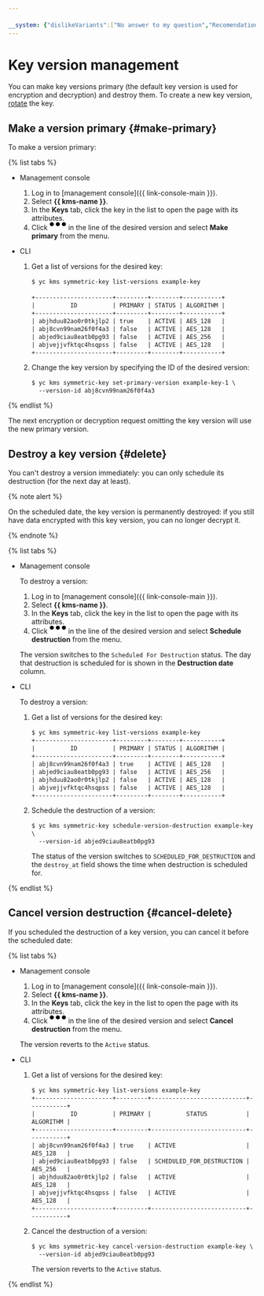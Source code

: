 ```yaml
---

__system: {"dislikeVariants":["No answer to my question","Recomendations didn't help","The content doesn't match title","Other"]}
---
```

# Key version management

You can make key versions primary (the default key version is used for encryption and decryption) and destroy them. To create a new key version, [rotate](key.md#rotate) the key.

## Make a version primary {#make-primary}

To make a version primary:

{% list tabs %}

- Management console
  1. Log in to [management console]({{ link-console-main }}).
  1. Select **{{ kms-name }}**.
  1. In the **Keys** tab, click the key in the list to open the page with its attributes.
  1. Click ![menu](../../_assets/horizontal-ellipsis.svg) in the line of the desired version and select **Make primary** from the menu.

- CLI

  1. Get a list of versions for the desired key:

     ```
     $ yc kms symmetric-key list-versions example-key
     
     +----------------------+---------+--------+-----------+
     |          ID          | PRIMARY | STATUS | ALGORITHM |
     +----------------------+---------+--------+-----------+
     | abjhduu82ao0r0tkjlp2 | true    | ACTIVE | AES_128   |
     | abj8cvn99nam26f0f4a3 | false   | ACTIVE | AES_128   |
     | abjed9ciau8eatb0pg93 | false   | ACTIVE | AES_256   |
     | abjvejjvfktqc4hsqpss | false   | ACTIVE | AES_128   |
     +----------------------+---------+--------+-----------+
     ```

  1. Change the key version by specifying the ID of the desired version:

     ```
     $ yc kms symmetric-key set-primary-version example-key-1 \
       --version-id abj8cvn99nam26f0f4a3
     ```

{% endlist %}

The next encryption or decryption request omitting the key version will use the new primary version.

## Destroy a key version {#delete}

You can't destroy a version immediately: you can only schedule its destruction (for the next day at least).

{% note alert %}

On the scheduled date, the key version is permanently destroyed: if you still have data encrypted with this key version, you can no longer decrypt it.

{% endnote %}

{% list tabs %}

- Management console

  To destroy a version:
  1. Log in to [management console]({{ link-console-main }}).
  1. Select **{{ kms-name }}**.
  1. In the **Keys** tab, click the key in the list to open the page with its attributes.
  1. Click ![menu](../../_assets/horizontal-ellipsis.svg) in the line of the desired version and select **Schedule destruction** from the menu.

  The version switches to the `Scheduled For Destruction` status. The day that destruction is scheduled for is shown in the **Destruction date** column.

- CLI

  To destroy a version:

  1. Get a list of versions for the desired key:

     ```
     $ yc kms symmetric-key list-versions example-key
     +----------------------+---------+--------+-----------+
     |          ID          | PRIMARY | STATUS | ALGORITHM |
     +----------------------+---------+--------+-----------+
     | abj8cvn99nam26f0f4a3 | true    | ACTIVE | AES_128   |
     | abjed9ciau8eatb0pg93 | false   | ACTIVE | AES_256   |
     | abjhduu82ao0r0tkjlp2 | false   | ACTIVE | AES_128   |
     | abjvejjvfktqc4hsqpss | false   | ACTIVE | AES_128   |
     +----------------------+---------+--------+-----------+
     ```

  1. Schedule the destruction of a version:

     ```
     $ yc kms symmetric-key schedule-version-destruction example-key \
       --version-id abjed9ciau8eatb0pg93
     ```

     The status of the version switches to `SCHEDULED_FOR_DESTRUCTION` and the `destroy_at` field shows the time when destruction is scheduled for.

{% endlist %}

## Cancel version destruction {#cancel-delete}

If you scheduled the destruction of a key version, you can cancel it before the scheduled date:

{% list tabs %}

- Management console
  1. Log in to [management console]({{ link-console-main }}).
  1. Select **{{ kms-name }}**.
  1. In the **Keys** tab, click the key in the list to open the page with its attributes.
  1. Click ![menu](../../_assets/horizontal-ellipsis.svg) in the line of the desired version and select **Cancel destruction** from the menu.

  The version reverts to the `Active` status.

- CLI

  1. Get a list of versions for the desired key:

     ```
     $ yc kms symmetric-key list-versions example-key
     +----------------------+---------+---------------------------+-----------+
     |          ID          | PRIMARY |          STATUS           | ALGORITHM |
     +----------------------+---------+---------------------------+-----------+
     | abj8cvn99nam26f0f4a3 | true    | ACTIVE                    | AES_128   |
     | abjed9ciau8eatb0pg93 | false   | SCHEDULED_FOR_DESTRUCTION | AES_256   |
     | abjhduu82ao0r0tkjlp2 | false   | ACTIVE                    | AES_128   |
     | abjvejjvfktqc4hsqpss | false   | ACTIVE                    | AES_128   |
     +----------------------+---------+---------------------------+-----------+
     ```

  1. Cancel the destruction of a version:

     ```
     $ yc kms symmetric-key cancel-version-destruction example-key \
       --version-id abjed9ciau8eatb0pg93
     ```

     The version reverts to the `Active` status.

{% endlist %}

